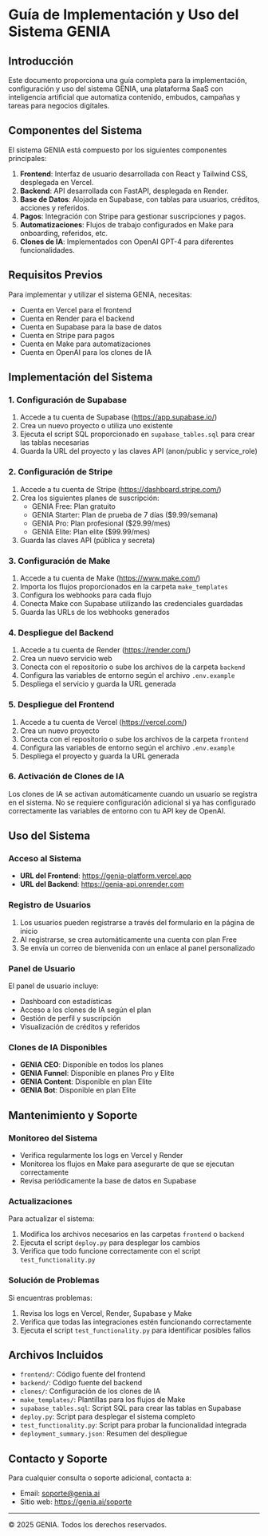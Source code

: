# Guía de Implementación y Uso del Sistema GENIA

## Introducción

Este documento proporciona una guía completa para la implementación, configuración y uso del sistema GENIA, una plataforma SaaS con inteligencia artificial que automatiza contenido, embudos, campañas y tareas para negocios digitales.

## Componentes del Sistema

El sistema GENIA está compuesto por los siguientes componentes principales:

1. **Frontend**: Interfaz de usuario desarrollada con React y Tailwind CSS, desplegada en Vercel.
2. **Backend**: API desarrollada con FastAPI, desplegada en Render.
3. **Base de Datos**: Alojada en Supabase, con tablas para usuarios, créditos, acciones y referidos.
4. **Pagos**: Integración con Stripe para gestionar suscripciones y pagos.
5. **Automatizaciones**: Flujos de trabajo configurados en Make para onboarding, referidos, etc.
6. **Clones de IA**: Implementados con OpenAI GPT-4 para diferentes funcionalidades.

## Requisitos Previos

Para implementar y utilizar el sistema GENIA, necesitas:

- Cuenta en Vercel para el frontend
- Cuenta en Render para el backend
- Cuenta en Supabase para la base de datos
- Cuenta en Stripe para pagos
- Cuenta en Make para automatizaciones
- Cuenta en OpenAI para los clones de IA

## Implementación del Sistema

### 1. Configuración de Supabase

1. Accede a tu cuenta de Supabase (https://app.supabase.io/)
2. Crea un nuevo proyecto o utiliza uno existente
3. Ejecuta el script SQL proporcionado en `supabase_tables.sql` para crear las tablas necesarias
4. Guarda la URL del proyecto y las claves API (anon/public y service_role)

### 2. Configuración de Stripe

1. Accede a tu cuenta de Stripe (https://dashboard.stripe.com/)
2. Crea los siguientes planes de suscripción:
   - GENIA Free: Plan gratuito
   - GENIA Starter: Plan de prueba de 7 días ($9.99/semana)
   - GENIA Pro: Plan profesional ($29.99/mes)
   - GENIA Elite: Plan elite ($99.99/mes)
3. Guarda las claves API (pública y secreta)

### 3. Configuración de Make

1. Accede a tu cuenta de Make (https://www.make.com/)
2. Importa los flujos proporcionados en la carpeta `make_templates`
3. Configura los webhooks para cada flujo
4. Conecta Make con Supabase utilizando las credenciales guardadas
5. Guarda las URLs de los webhooks generados

### 4. Despliegue del Backend

1. Accede a tu cuenta de Render (https://render.com/)
2. Crea un nuevo servicio web
3. Conecta con el repositorio o sube los archivos de la carpeta `backend`
4. Configura las variables de entorno según el archivo `.env.example`
5. Despliega el servicio y guarda la URL generada

### 5. Despliegue del Frontend

1. Accede a tu cuenta de Vercel (https://vercel.com/)
2. Crea un nuevo proyecto
3. Conecta con el repositorio o sube los archivos de la carpeta `frontend`
4. Configura las variables de entorno según el archivo `.env.example`
5. Despliega el proyecto y guarda la URL generada

### 6. Activación de Clones de IA

Los clones de IA se activan automáticamente cuando un usuario se registra en el sistema. No se requiere configuración adicional si ya has configurado correctamente las variables de entorno con tu API key de OpenAI.

## Uso del Sistema

### Acceso al Sistema

- **URL del Frontend**: https://genia-platform.vercel.app
- **URL del Backend**: https://genia-api.onrender.com

### Registro de Usuarios

1. Los usuarios pueden registrarse a través del formulario en la página de inicio
2. Al registrarse, se crea automáticamente una cuenta con plan Free
3. Se envía un correo de bienvenida con un enlace al panel personalizado

### Panel de Usuario

El panel de usuario incluye:

- Dashboard con estadísticas
- Acceso a los clones de IA según el plan
- Gestión de perfil y suscripción
- Visualización de créditos y referidos

### Clones de IA Disponibles

- **GENIA CEO**: Disponible en todos los planes
- **GENIA Funnel**: Disponible en planes Pro y Elite
- **GENIA Content**: Disponible en plan Elite
- **GENIA Bot**: Disponible en plan Elite

## Mantenimiento y Soporte

### Monitoreo del Sistema

- Verifica regularmente los logs en Vercel y Render
- Monitorea los flujos en Make para asegurarte de que se ejecutan correctamente
- Revisa periódicamente la base de datos en Supabase

### Actualizaciones

Para actualizar el sistema:

1. Modifica los archivos necesarios en las carpetas `frontend` o `backend`
2. Ejecuta el script `deploy.py` para desplegar los cambios
3. Verifica que todo funcione correctamente con el script `test_functionality.py`

### Solución de Problemas

Si encuentras problemas:

1. Revisa los logs en Vercel, Render, Supabase y Make
2. Verifica que todas las integraciones estén funcionando correctamente
3. Ejecuta el script `test_functionality.py` para identificar posibles fallos

## Archivos Incluidos

- `frontend/`: Código fuente del frontend
- `backend/`: Código fuente del backend
- `clones/`: Configuración de los clones de IA
- `make_templates/`: Plantillas para los flujos de Make
- `supabase_tables.sql`: Script SQL para crear las tablas en Supabase
- `deploy.py`: Script para desplegar el sistema completo
- `test_functionality.py`: Script para probar la funcionalidad integrada
- `deployment_summary.json`: Resumen del despliegue

## Contacto y Soporte

Para cualquier consulta o soporte adicional, contacta a:

- Email: soporte@genia.ai
- Sitio web: https://genia.ai/soporte

---

© 2025 GENIA. Todos los derechos reservados.
